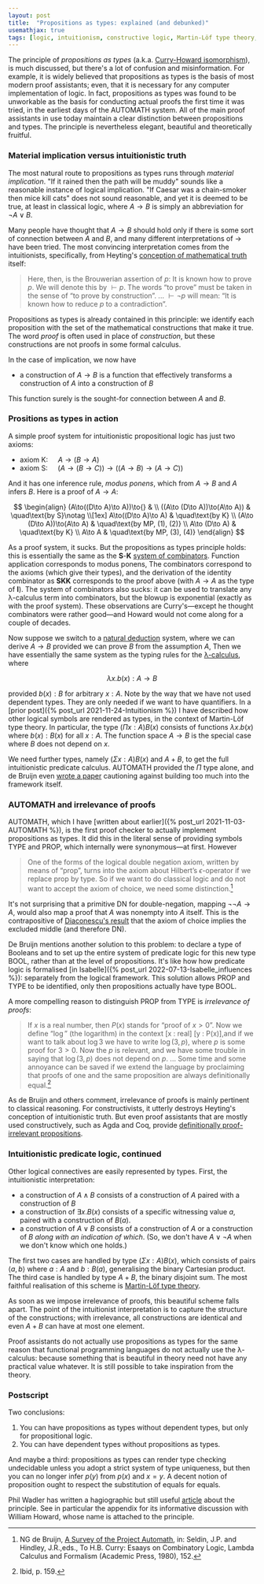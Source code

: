 ```yaml
---
layout: post
title:  "Propositions as types: explained (and debunked)"
usemathjax: true 
tags: [logic, intuitionism, constructive logic, Martin-Löf type theory, NG de Bruijn]
---
```


The principle of *propositions as types* (a.k.a. [Curry-Howard isomorphism](https://en.wikipedia.org/wiki/Curry–Howard_correspondence)), 
is much discussed, but there's a lot of confusion and misinformation.
For example, it is widely believed that propositions as types is the basis of most modern proof assistants; 
even, that it is necessary for any computer implementation of logic.
In fact, propositions as types was found to be unworkable 
as the basis for conducting actual proofs 
the first time it was tried, in the earliest days of the AUTOMATH system.
All of the main proof assistants in use today maintain a clear distinction
between propositions and types.
The principle is nevertheless elegant, beautiful and theoretically fruitful.

### Material implication versus intuitionistic truth

The most natural route to propositions as types runs through *material implication*.
"If it rained then the path will be muddy" sounds like a reasonable instance
of logical implication.
"If Caesar was a chain-smoker then mice kill cats" does not sound reasonable, and yet it is deemed to be true,
at least in classical logic, where $A\to B$ is simply an abbreviation for
$\neg A\lor B$.

Many people have thought that $A\to B$ should hold only if there is some sort 
of connection between $A$ and $B$, and many different interpretations of $\to$ have been tried.
The most convincing interpretation comes from the intuitionists,
specifically, from Heyting's 
[conception of mathematical truth](https://plato.stanford.edu/entries/intuitionistic-logic-development/#ProoInte) itself:

> Here, then, is the Brouwerian assertion of $p$: It is known how to prove $p$. We will denote this by $\vdash p$. The words “to prove” must be taken in the sense of “to prove by construction”. ... $\vdash \neg p$ will mean: “It is known how to reduce $p$ to a contradiction”.

Propositions as types is already contained in this principle: we identify
each proposition with the set of the mathematical constructions that make it true.
The word *proof* is often used in place of *construction*, 
but these constructions are not proofs in some formal calculus.

In the case of implication, we now have

- a construction of $A\to B$ is a function that effectively transforms a construction of $A$ into a construction of $B$

This function surely is the sought-for connection between $A$ and $B$.

### Prositions as types in action

A simple proof system for intuitionistic propositional logic has just two axioms:

- axiom K: $\quad A\to(B\to A)$
- axiom S: $\quad(A\to(B\to C))\to ((A\to B)\to(A\to C))$

And it has one inference rule, *modus ponens*, which from $A\to B$ and $A$
infers $B$. Here is a proof of $A\to A$:

$$
\begin{align}
  (A\to((D\to A)\to A))\to{} &  \\
  ((A\to (D\to A))\to(A\to A)) & \quad\text{by S}\notag \\[1ex]
  A\to((D\to A)\to A)         & \quad\text{by K} \\
  (A\to (D\to A))\to(A\to A) & \quad\text{by MP, (1), (2)} \\
  A\to (D\to A)                & \quad\text{by K} \\
  A\to A                        & \quad\text{by MP, (3), (4)}
\end{align}
$$

As a proof system, it sucks. But the propositions as types principle holds: this is essentially the same as the **S**-**K** [system of combinators](https://en.wikipedia.org/wiki/Combinatory_logic). 
Function application corresponds to modus ponens,
The combinators correspond to the axioms (which give their types), 
and the derivation of the identity combinator 
as **SKK** corresponds to the proof above (with $A\to A$ as the type of **I**). The system of combinators also sucks:
it can be used to translate any λ-calculus term into combinators, but the blowup is exponential (exactly as with the proof system).
These observations are Curry's—except he thought combinators were rather good—and Howard would not come along for a couple of decades.

Now suppose we switch to a [natural deduction](https://plato.stanford.edu/entries/natural-deduction/) system, 
where we can derive
$A\to B$ provided we can prove $B$ from the assumption $A$,
Then we have essentially the same system as the typing rules 
for the [λ-calculus](https://en.wikipedia.org/wiki/Simply_typed_lambda_calculus), where 

$$ \lambda x. b(x) : A\to B$$

provided $b(x):B$ for arbitrary $x:A$.
Note by the way that we have not used dependent types. They are only needed if we want to have quantifiers.
In a [prior post]({% post_url 2021-11-24-Intuitionism %}) I have described how other logical symbols are rendered as types, in the context of Martin-Löf type theory.
In particular, the type $(\Pi x:A) B(x)$ consists of functions $\lambda x. b(x)$ where $b(x):B(x)$ for all $x:A$. The function space $A\to B$ is the special case where $B$ does not depend on $x$. 

We need further types, namely $(\Sigma x:A) B(x)$ and $A+B$, 
to get the full intuitionistic predicate calculus. 
AUTOMATH provided the $\Pi$ type alone,
and de Bruijn even [wrote a paper](https://pure.tue.nl/ws/files/4428179/597611.pdf)
cautioning against building too much into the framework itself.

### AUTOMATH and irrelevance of proofs

AUTOMATH, which I have 
[written about earlier]({% post_url 2021-11-03-AUTOMATH %}),
is the first proof checker to actually implement propositions as types.
It did this in the literal sense of providing symbols TYPE and PROP,
which internally were synonymous—at first. However

> One of the forms of the logical double negation axiom, written by means of “prop”, turns into the axiom about Hilbert’s $\epsilon$-operator if we replace prop by type. So if we want to do classical logic and do not want to accept the axiom of choice, we need some distinction.[^1]

[^1]: NG de Bruijn, [A Survey of the Project Automath](https://pure.tue.nl/ws/files/1892191/597622.pdf), in: Seldin, J.P. and Hindley, J.R.,eds., To H.B. Curry: Esaays on Combinatory Logic, Lambda Calculus and Formalism (Academic Press, 1980), 152.

It's not surprising that a primitive DN for double-negation,
mapping $\neg\neg A \to A$, would also map a proof that $A$
was nonempty into $A$ itself.
This is the contrapositive of [Diaconescu's result](https://doi.org/10.2307/2039868)  that
the axiom of choice implies the excluded middle (and therefore DN).

De Bruijn mentions another solution to this problem: to declare a type of Booleans and to set up the entire system of predicate logic for this new type BOOL, rather than at the level of propositions. 
It's like how how predicate logic is 
formalised [in Isabelle]({% post_url 2022-07-13-Isabelle_influences %}): 
separately from the logical framework. 
This solution allows PROP and TYPE to be identified, 
only then propositions actually have type BOOL.

A more compelling reason to distinguish PROP from TYPE
is *irrelevance of proofs*:

> If $x$ is a real number, then $P(x)$ stands for “proof of $x > 0$”. Now we define “$\log$” (the logarithm) in the context [x : real] [y : P(x)],and if we want to talk about $\log 3$ we have to write $\log(3,p)$, where $p$ is some proof for $3 > 0$. Now the $p$ is relevant, and we have some trouble in saying that $\log(3,p)$ does not depend on $p$. ... Some time and some annoyance can be saved if we extend the language by proclaiming that proofs of one and the same proposition are always definitionally equal.[^2]

[^2]: Ibid, p. 159.

As de Bruijn and others comment, irrelevance of proofs is 
mainly pertinent to classical reasoning. For constructivists, it 
utterly destroys Heyting's conception of intuitionistic truth. 
But even proof assistants that are mostly used  constructively, such as Agda and Coq, provide
[definitionally proof-irrelevant propositions](https://agda.readthedocs.io/en/v2.6.3.20230805/language/prop.html).

### Intuitionistic predicate logic, continued

Other logical connectives are easily represented by types.
First, the intuitionistic interpretation:

- a construction of $A\land B$ consists of a construction of $A$ paired with a construction of $B$
- a construction of $\exists x. B(x)$ consists of a specific witnessing value $a$, paired with a construction of $B(a)$. 
- a construction of $A\lor B$ consists of a construction of $A$ or a construction of $B$ *along with an indication of which*. (So, we don't have $A\lor\neg A$ when we don't know which one holds.) 

The first two cases are handled by type $(\Sigma x:A) B(x)$,
which consists of pairs $\langle a,b \rangle$ where $a:A$ and $b:B(a)$, generalising the binary Cartesian product. The third case
is handled by type $A+B$, the binary disjoint sum.
The most faithful realisation of this scheme is 
[Martin-Löf type theory](https://lawrencecpaulson.github.io/tag/Martin-Löf_type_theory).

As soon as we impose irrelevance of proofs, this beautiful scheme falls apart. The point of the intuitionist interpretation is to capture the structure of the constructions; 
with irrelevance, all constructions are identical and even $A+B$ can have at most one element.

Proof assistants do not actually use propositions as types
for the same reason that functional programming languages do not 
actually use the λ-calculus: because something that is beautiful in theory need not have any practical value whatever.
It is still possible to take inspiration from the theory.

### Postscript

Two conclusions:
1. You can have propositions as types without dependent types, but only for propositional logic.
2. You can have dependent types without propositions as types.

And maybe a third: propositions as types can render type checking undecidable 
unless you adopt a strict system of type uniqueness, 
but then you can no longer infer $p(y)$ from $p(x)$ and $x=y$.
A decent notion of proposition ought to respect the substitution of equals for equals.

Phil Wadler has written a hagiographic but still useful
[article](https://homepages.inf.ed.ac.uk/wadler/papers/propositions-as-types/propositions-as-types.pdf)
about the principle. See in particular the appendix 
for its informative discussion with William Howard, 
whose name is attached to the principle.
